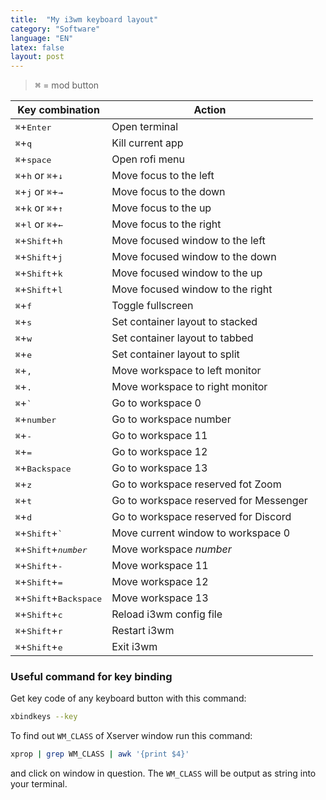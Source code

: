 ```yaml
---
title:  "My i3wm keyboard layout"
category: "Software"
language: "EN"
latex: false
layout: post
---
```


> <kbd>⌘</kbd> = mod button

| Key combination 	                                        | Action 							|
|-----------------------------------------------------------|-----------------------------------|
| <kbd>⌘</kbd>+<kbd>Enter</kbd>			                    | Open terminal						|
| <kbd>⌘</kbd>+<kbd>q</kbd>				                    | Kill current app					|
| <kbd>⌘</kbd>+<kbd>space</kbd>			                    | Open rofi menu					|
| <kbd>⌘</kbd>+<kbd>h</kbd> or <kbd>⌘</kbd>+<kbd>↓</kbd>	| Move focus to the left			|
| <kbd>⌘</kbd>+<kbd>j</kbd> or <kbd>⌘</kbd>+<kbd>→</kbd>	| Move focus to the down			|
| <kbd>⌘</kbd>+<kbd>k</kbd> or <kbd>⌘</kbd>+<kbd>↑</kbd>	| Move focus to the up				|
| <kbd>⌘</kbd>+<kbd>l</kbd> or <kbd>⌘</kbd>+<kbd>←</kbd>	| Move focus to the right			|
| <kbd>⌘</kbd>+<kbd>Shift</kbd>+<kbd>h</kbd>			    | Move focused window to the left	|
| <kbd>⌘</kbd>+<kbd>Shift</kbd>+<kbd>j</kbd>			    | Move focused window to the down	|
| <kbd>⌘</kbd>+<kbd>Shift</kbd>+<kbd>k</kbd>			    | Move focused window to the up		|
| <kbd>⌘</kbd>+<kbd>Shift</kbd>+<kbd>l</kbd>			    | Move focused window to the right	|
| <kbd>⌘</kbd>+<kbd>f</kbd>				                    | Toggle fullscreen					|
| <kbd>⌘</kbd>+<kbd>s</kbd>				                    | Set container layout to stacked	|
| <kbd>⌘</kbd>+<kbd>w</kbd>			                    	| Set container layout to tabbed	|
| <kbd>⌘</kbd>+<kbd>e</kbd>			                    	| Set container layout to split		|
| <kbd>⌘</kbd>+<kbd>,</kbd>			                    	| Move workspace to left monitor	|
| <kbd>⌘</kbd>+<kbd>.</kbd>			                    	| Move workspace to right monitor	|
| <kbd>⌘</kbd>+<kbd>`</kbd>		                    		| Go to workspace 0					|
| <kbd>⌘</kbd>+<kbd>number</kbd>	                        | Go to workspace number			|
| <kbd>⌘</kbd>+<kbd>-</kbd>			                    	| Go to workspace 11				|
| <kbd>⌘</kbd>+<kbd>=</kbd>			                    	| Go to workspace 12				|
| <kbd>⌘</kbd>+<kbd>Backspace</kbd>	                    	| Go to workspace 13				|
| <kbd>⌘</kbd>+<kbd>z</kbd>			                    	| Go to workspace reserved fot Zoom	|
| <kbd>⌘</kbd>+<kbd>t</kbd>			                    	| Go to workspace reserved for Messenger|
| <kbd>⌘</kbd>+<kbd>d</kbd>			                    	| Go to workspace reserved for Discord	|
| <kbd>⌘</kbd>+<kbd>Shift</kbd>+<kbd>`</kbd>		        | Move current window to workspace 0	|
| <kbd>⌘</kbd>+<kbd>Shift</kbd>+<kbd><i>number</i></kbd>    | Move workspace _number_				|
| <kbd>⌘</kbd>+<kbd>Shift</kbd>+<kbd>-</kbd>			    | Move workspace 11					|
| <kbd>⌘</kbd>+<kbd>Shift</kbd>+<kbd>=</kbd>			    | Move workspace 12					|
| <kbd>⌘</kbd>+<kbd>Shift</kbd>+<kbd>Backspace</kbd>	    | Move workspace 13					|
| <kbd>⌘</kbd>+<kbd>Shift</kbd>+<kbd>c</kbd>			    | Reload i3wm config file			|
| <kbd>⌘</kbd>+<kbd>Shift</kbd>+<kbd>r</kbd>			    | Restart i3wm						|
| <kbd>⌘</kbd>+<kbd>Shift</kbd>+<kbd>e</kbd>			    | Exit i3wm							|

### Useful command for key binding

Get key code of any keyboard button with this command:
```bash
xbindkeys --key
```

To find out `WM_CLASS` of Xserver window run this command:
```bash
xprop | grep WM_CLASS | awk '{print $4}'
```
and click on window in question. The `WM_CLASS` will be output as string into your 
terminal.

